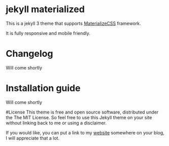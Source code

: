 # jekyll materialized

This is a jekyll 3 theme that supports [MaterializeCSS](http://materializecss.com/) framework. 

It is fully responsive and mobile friendly. 

# Changelog

Will come shortly

# Installation guide

Will come shortly

#License
This theme is free and open source software, distributed under the The MIT License. So feel free to use this Jekyll theme on your site without linking back to me or using a disclaimer.

If you would like, you can put a link to my [website](www.mukimov.com) somewhere on your blog, I will appreciate that a lot.
